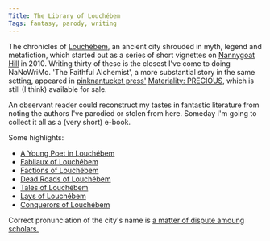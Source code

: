 ```yaml
---
Title: The Library of Louchébem
Tags: fantasy, parody, writing
---
```

The chronicles of [Louchébem](https://nannygoathill.wordpress.com/louchebem/), an ancient city shrouded in myth, legend and metafiction, which started out as a series of short vignettes on [Nannygoat Hill](http://nannygoathill.wordpress.com) in 2010.  Writing thirty of these is the closest I've come to doing NaNoWriMo.  'The Faithful Alchemist', a more substantial story in the same setting, appeared in [pinknantucket press'](http://pinknantucket.com.au/) [Materiality: PRECIOUS](http://pinknantucket-press.myshopify.com/products/materiality-precious-hard-copy-digital), which is still (I think) available for sale.

An observant reader could reconstruct my tastes in fantastic literature from noting the authors I've parodied or stolen from here. Someday I'm going to collect it all as a (very short) e-book.

Some highlights:

* [A Young Poet in Louchébem](https://nannygoathill.wordpress.com/2010/05/31/a-young-poet-in-louchebem/)
* [Fabliaux of Louchébem](https://nannygoathill.wordpress.com/2010/06/25/fabliaux-of-louchebem/)
* [Factions of Louchébem](https://nannygoathill.wordpress.com/2010/09/15/factions-of-louchebem/)
* [Dead Roads of Louchébem](https://nannygoathill.wordpress.com/2013/06/07/dead-roads-of-louchebem/)
* [Tales of Louchébem](https://nannygoathill.wordpress.com/2013/06/16/tales-of-louchebem/)
* [Lays of Louchébem](https://nannygoathill.wordpress.com/2013/06/20/lays-of-louchebem/)
* [Conquerors of Louchébem](https://nannygoathill.wordpress.com/2013/07/03/conquerors-of-louchebem/)


Correct pronunciation of the city's name is [a matter of dispute amoung scholars.](https://nannygoathill.wordpress.com/2010/05/20/louchebem-city-of-many-names/)
